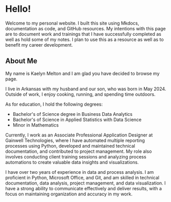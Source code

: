 # Hello!

Welcome to my personal website. I built this site using Mkdocs, documentation as code, and GitHub resources. My intentions with this page are to document work and trainings that I have successfully completed as well as hold some of my notes. I plan to use this as a resource as well as to benefit my career development.

## About Me

My name is Kaelyn Melton and I am glad you have decided to browse my page. 

I live in Arkansas with my husband and our son, who was born in May 2024. Outside of work, I enjoy cooking, running, and spending time outdoors.

As for education, I hold the following degrees:

- Bachelor's of Science degree in Business Data Analytics
- Bachelor's of Science in Applied Statistics with Data Science
- Minor in Mathematics

Currently, I work as an Associate Professional Application Designer at Gainwell Technologies, where I have automated multiple reporting processes using Python, developed and maintained technical documentation, and contributed to project management. My role also involves conducting client training sessions and analyzing process automations to create valuable data insights and visualizations.

I have over two years of experience in data and process analysis. I am proficient in Python, Microsoft Office, and Git, and am skilled in technical documentation, data analysis, project management, and data visualization. I have a strong ability to communicate effectively and deliver results, with a focus on maintaining organization and accuracy in my work.
